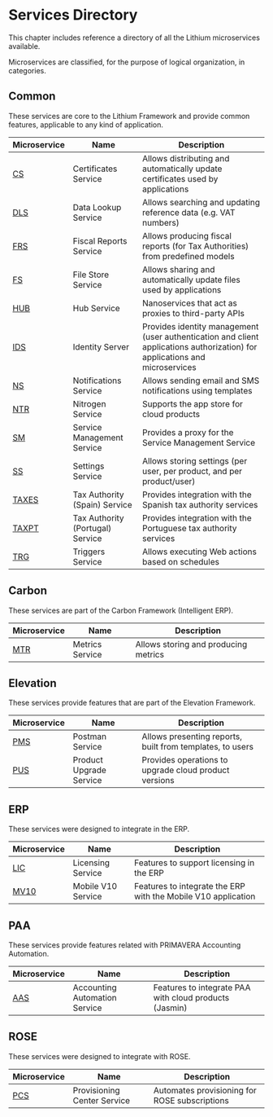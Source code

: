 # Services Directory

This chapter includes reference a directory of all the Lithium microservices available.

Microservices are classified, for the purpose of logical organization, in categories.

## Common

These services are core to the Lithium Framework and provide common features, applicable to any kind of application.

| Microservice | Name | Description |
| - | - | - |
| [CS](./common/cs.md) | Certificates Service | Allows distributing and automatically update certificates used by applications |
| [DLS](./common/dls.md) | Data Lookup Service | Allows searching and updating reference data (e.g. VAT numbers) |
| [FRS](./common/frs.md) | Fiscal Reports Service | Allows producing fiscal reports (for Tax Authorities) from predefined models |
| [FS](./common/fs.md) | File Store Service | Allows sharing and automatically update files used by applications |
| [HUB](./common/hub.md) | Hub Service | Nanoservices that act as proxies to third-party APIs |
| [IDS](./common/ids.md) | Identity Server | Provides identity management (user authentication and client applications authorization) for applications and microservices |
| [NS](./common/ns.md) | Notifications Service | Allows sending email and SMS notifications using templates |
| [NTR](./common/ntr.md) | Nitrogen Service | Supports the app store for cloud products |
| [SM](./common/sm.md) | Service Management Service | Provides a proxy for the Service Management Service |
| [SS](./common/ss.md) | Settings Service | Allows storing settings (per user, per product, and per product/user) |
| [TAXES](./common/taxes.md) | Tax Authority (Spain) Service | Provides integration with the Spanish tax authority services |
| [TAXPT](./common/taxpt.md) | Tax Authority (Portugal) Service | Provides integration with the Portuguese tax authority services |
| [TRG](./common/trg.md)| Triggers Service | Allows executing Web actions based on schedules |

## Carbon

These services are part of the Carbon Framework (Intelligent ERP).

| Microservice | Name | Description |
| - | - | - |
| [MTR](./carbon/mtr.md) | Metrics Service | Allows storing and producing metrics |

## Elevation

These services provide features that are part of the Elevation Framework.

| Microservice | Name | Description |
| - | - | - |
| [PMS](./elevation/pms.md) | Postman Service | Allows presenting reports, built from templates, to users |
| [PUS](./elevation/pus.md) | Product Upgrade Service | Provides operations to upgrade cloud product versions |

## ERP

These services were designed to integrate in the ERP.

| Microservice | Name | Description |
| - | - | - |
| [LIC](./erp/lic.md) | Licensing Service | Features to support licensing in the ERP |
| [MV10](./erp/mv10.md) | Mobile V10 Service | Features to integrate the ERP with the Mobile V10 application |

## PAA

These services provide features related with PRIMAVERA Accounting Automation.

| Microservice | Name | Description |
| - | - | - |
| [AAS](./paa/aas.md) | Accounting Automation Service | Features to integrate PAA with cloud products (Jasmin) |

## ROSE

These services were designed to integrate with ROSE.

| Microservice | Name | Description |
| - | - | - |
| [PCS](./rose/pcs.md) | Provisioning Center Service | Automates provisioning for ROSE subscriptions |
